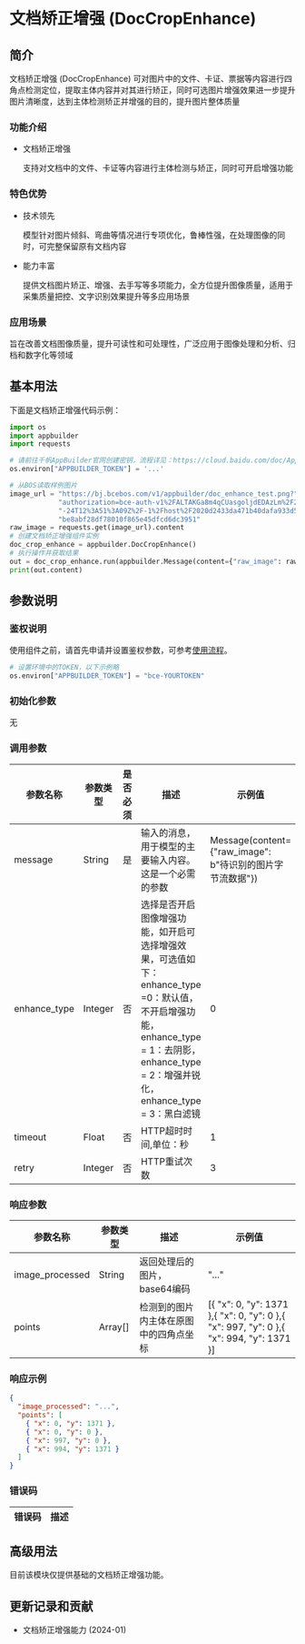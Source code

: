 # 文档矫正增强 (DocCropEnhance) 

## 简介
文档矫正增强 (DocCropEnhance) 可对图片中的文件、卡证、票据等内容进行四角点检测定位，提取主体内容并对其进行矫正，同时可选图片增强效果进一步提升图片清晰度，达到主体检测矫正并增强的目的，提升图片整体质量
### 功能介绍
* 文档矫正增强

  支持对文档中的文件、卡证等内容进行主体检测与矫正，同时可开启增强功能
### 特色优势
* 技术领先

  模型针对图片倾斜、弯曲等情况进行专项优化，鲁棒性强，在处理图像的同时，可完整保留原有文档内容
* 能力丰富
  
  提供文档图片矫正、增强、去手写等多项能力，全方位提升图像质量，适用于采集质量把控、文字识别效果提升等多应用场景
### 应用场景
   旨在改善文档图像质量，提升可读性和可处理性，广泛应用于图像处理和分析、归档和数字化等领域
## 基本用法

下面是文档矫正增强代码示例：
```python
import os
import appbuilder
import requests

# 请前往千帆AppBuilder官网创建密钥，流程详见：https://cloud.baidu.com/doc/AppBuilder/s/Olq6grrt6#1%E3%80%81%E5%88%9B%E5%BB%BA%E5%AF%86%E9%92%A5
os.environ["APPBUILDER_TOKEN"] = '...'

# 从BOS读取样例图片
image_url = "https://bj.bcebos.com/v1/appbuilder/doc_enhance_test.png?" \
            "authorization=bce-auth-v1%2FALTAKGa8m4qCUasgoljdEDAzLm%2F2024-01" \
            "-24T12%3A51%3A09Z%2F-1%2Fhost%2F2020d2433da471b40dafa933d557a1e" \
            "be8abf28df78010f865e45dfcd6dc3951"
raw_image = requests.get(image_url).content
# 创建文档矫正增强组件实例
doc_crop_enhance = appbuilder.DocCropEnhance()
# 执行操作并获取结果
out = doc_crop_enhance.run(appbuilder.Message(content={"raw_image": raw_image}),enhance_type=3)
print(out.content)
```


## 参数说明

### 鉴权说明
使用组件之前，请首先申请并设置鉴权参数，可参考[使用流程](https://cloud.baidu.com/doc/AppBuilder/s/Olq6grrt6#1%E3%80%81%E5%88%9B%E5%BB%BA%E5%AF%86%E9%92%A5)。
```python
# 设置环境中的TOKEN，以下示例略
os.environ["APPBUILDER_TOKEN"] = "bce-YOURTOKEN"
```

### 初始化参数
无

### 调用参数
| 参数名称         | 参数类型    | 是否必须 | 描述                                                                                                                          | 示例值                                            |
|--------------|---------|------|-----------------------------------------------------------------------------------------------------------------------------|------------------------------------------------|
| message      | String  | 是    | 输入的消息，用于模型的主要输入内容。这是一个必需的参数                                                                                                 | Message(content={"raw_image": b"待识别的图片字节流数据"}) |
| enhance_type | Integer | 否    | 选择是否开启图像增强功能，如开启可选择增强效果，可选值如下：enhance_type =0：默认值，不开启增强功能，enhance_type = 1：去阴影，enhance_type = 2：增强并锐化，enhance_type = 3：黑白滤镜 | 0                                              |
|timeout| Float   | 否    | HTTP超时时间,单位：秒               |1||
| retry        | Integer | 否    | HTTP重试次数                                                                                                                    | 3                                              |

### 响应参数
| 参数名称            | 参数类型    | 描述                                        | 示例值                                                                                     |
|-----------------|---------|-------------------------------------------|-----------------------------------------------------------------------------------------|
| image_processed | String  | 返回处理后的图片，base64编码                         | "..."                                                                                   |
| points          | Array[] | 检测到的图片内主体在原图中的四角点坐标 | [{ "x": 0, "y": 1371 },{ "x": 0, "y": 0 },{ "x": 997, "y": 0 },{ "x": 994, "y": 1371 }] |

### 响应示例
```json
{
  "image_processed": "...",
  "points": [
    { "x": 0, "y": 1371 },
    { "x": 0, "y": 0 },
    { "x": 997, "y": 0 },
    { "x": 994, "y": 1371 }
  ]
}
```
### 错误码
| 错误码 | 描述 |
|-----|----|

## 高级用法

目前该模块仅提供基础的文档矫正增强功能。


## 更新记录和贡献
* 文档矫正增强能力 (2024-01)
